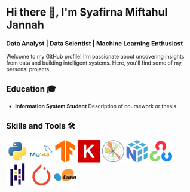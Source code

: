 # Hi there 👋, I'm Syafirna Miftahul Jannah

### Data Analyst | Data Scientist | Machine Learning Enthusiast

Welcome to my GitHub profile! I'm passionate about uncovering insights from data and building intelligent systems. Here, you'll find some of my personal projects.

## Education 🎓
- **Information System Student** 
  Description of coursework or thesis.

## Skills and Tools 🛠️

<img src="https://raw.githubusercontent.com/devicons/devicon/6910f0503efdd315c8f9b858234310c06e04d9c0/icons/python/python-original.svg" alt="Python" width="60" height="60"> <img src="https://raw.githubusercontent.com/devicons/devicon/6910f0503efdd315c8f9b858234310c06e04d9c0/icons/mysql/mysql-original-wordmark.svg" alt="MySQL" width="60" height="60"> 
<img src="https://raw.githubusercontent.com/devicons/devicon/6910f0503efdd315c8f9b858234310c06e04d9c0/icons/tensorflow/tensorflow-original.svg" alt="Tensorflow" width="60" height="60"> 
<img src="https://raw.githubusercontent.com/devicons/devicon/6910f0503efdd315c8f9b858234310c06e04d9c0/icons/keras/keras-original.svg" alt="Keras" width="60" height="60"> <img src="https://raw.githubusercontent.com/devicons/devicon/6910f0503efdd315c8f9b858234310c06e04d9c0/icons/matplotlib/matplotlib-original.svg" alt="Matplotlib" width="60" height="60"> 
<img src="https://raw.githubusercontent.com/devicons/devicon/6910f0503efdd315c8f9b858234310c06e04d9c0/icons/numpy/numpy-original.svg" alt="Numpy" width="60" height="60"> 
<img src="https://raw.githubusercontent.com/devicons/devicon/6910f0503efdd315c8f9b858234310c06e04d9c0/icons/opencv/opencv-original.svg" alt="OpenCV" width="60" height="60"> 
<img src="https://raw.githubusercontent.com/devicons/devicon/6910f0503efdd315c8f9b858234310c06e04d9c0/icons/pandas/pandas-original.svg" alt="Pandas" width="60" height="60"> 
<img src="https://raw.githubusercontent.com/devicons/devicon/6910f0503efdd315c8f9b858234310c06e04d9c0/icons/pytorch/pytorch-original.svg" alt="PyThorch" width="60" height="60"> 
<img src="https://raw.githubusercontent.com/devicons/devicon/6910f0503efdd315c8f9b858234310c06e04d9c0/icons/scikitlearn/scikitlearn-original.svg" alt="scikitlearn" width="60" height="60">

